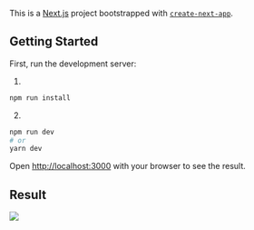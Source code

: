 This is a [Next.js](https://nextjs.org/) project bootstrapped with [`create-next-app`](https://github.com/vercel/next.js/tree/canary/packages/create-next-app).

## Getting Started

First, run the development server:

1. 
```bash
npm run install
```

2. 
```bash
npm run dev
# or
yarn dev
```

Open [http://localhost:3000](http://localhost:3000) with your browser to see the result.

## Result

<img src="https://i.postimg.cc/vBQ2fMq5/Screen-Shot-2022-10-01-at-18-23-57.png" />


